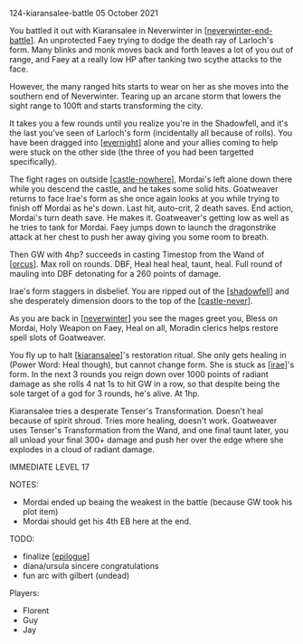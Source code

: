 124-kiaransalee-battle
05 October 2021

You battled it out with Kiaransalee in Neverwinter in [[neverwinter-end-battle]]. An unprotected Faey trying to dodge the death ray of Larloch's form. Many blinks and monk moves back and forth leaves a lot of you out of range, and Faey at a really low HP after tanking two scythe attacks to the face.

However, the many ranged hits starts to wear on her as she moves into the southern end of Neverwinter. Tearing up an arcane storm that lowers the sight range to 100ft and starts transforming the city.

It takes you a few rounds until you realize you're in the Shadowfell, and it's the last you've seen of Larloch's form (incidentally all because of rolls). You have been dragged into [[evernight]] alone and your allies coming to help were stuck on the other side (the three of you had been targetted specifically).

The fight rages on outside [[castle-nowhere]], Mordai's left alone down there while you descend the castle, and he takes some solid hits. Goatweaver returns to face Irae's form as she once again looks at you while trying to finish off Mordai as he's down. Last hit, auto-crit, 2 death saves. End action, Mordai's turn death save. He makes it. Goatweaver's getting low as well as he tries to tank for Mordai. Faey jumps down to launch the dragonstrike attack at her chest to push her away giving you some room to breath.

Then GW with 4hp? succeeds in casting Timestop from the Wand of [[orcus]]. Max roll on rounds. DBF, Heal heal heal, taunt, heal. Full round of mauling into DBF detonating for a 260 points of damage.

Irae's form staggers in disbelief. You are ripped out of the [[shadowfell]] and she desperately dimension doors to the top of the [[castle-never]].

As you are back in [[neverwinter]] you see the mages greet you, Bless on Mordai, Holy Weapon on Faey, Heal on all, Moradin clerics helps restore spell slots of Goatweaver.

You fly up to halt [[kiaransalee]]'s restoration ritual. She only gets healing in (Power Word: Heal though), but cannot change form. She is stuck as [[irae]]'s form. In the next 3 rounds you reign down over 1000 points of radiant damage as she rolls 4 nat 1s to hit GW in a row, so that despite being the sole target of a god for 3 rounds, he's alive. At 1hp.

Kiaransalee tries a desperate Tenser's Transformation. Doesn't heal because of spirit shroud. Tries more healing, doesn't work. Goatweaver uses Tenser's Transformation from the Wand, and one final taunt later, you all unload your final 300+ damage and push her over the edge where she explodes in a cloud of radiant damage.

IMMEDIATE LEVEL 17

NOTES:
- Mordai ended up beaing the weakest in the battle (because GW took his plot item)
- Mordai should get his 4th EB here at the end.

TODO:
- finalize [[epilogue]]
- diana/ursula sincere congratulations
- fun arc with gilbert (undead)

Players:
- Florent
- Guy
- Jay

[//begin]: # "Autogenerated link references for markdown compatibility"
[neverwinter-end-battle]: ../north/neverwinter-end-battle "Neverwinter v Kiaransalee"
[evernight]: ../north/evernight "Evernight"
[castle-nowhere]: ../north/castle-nowhere "Castle Nowhere"
[orcus]: ../deities/orcus "Orcus"
[shadowfell]: ../planar/shadowfell "Shadowfell"
[castle-never]: ../north/castle-never "Castle Never"
[neverwinter]: ../north/neverwinter "Neverwinter"
[kiaransalee]: ../deities/kiaransalee "Kiaransalee"
[irae]: ../npcs/irae "Irae T'sarran"
[epilogue]: ../east/epilogue "Epilogue"
[//end]: # "Autogenerated link references"

